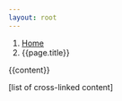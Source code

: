 ```yaml
---
layout: root
---
```

<div class="container-fluid bg-dark py-3 py-md-5 bg-accent-prime pt-5 g-0">
    <div class="container pt-1 pt-sm-3">
        <div class="container bg-dark text-light rounded p-3 bg-content-prime mt-5">
            <div class="row p-3">
                <div class="col-lg-9">
                    <nav aria-label="breadcrumb">
                        <ol class="breadcrumb">
                        <li class="breadcrumb-item"><a href="/index.html">Home</a></li>
                        <li class="breadcrumb-item active" aria-current="page">{{page.title}}</li>
                        </ol>
                    </nav>
                    {{content}}
                </div>
                <div class="col-lg-3 pt-5">
                    <p>[list of cross-linked content]</p>
                </div>
            </div>
            <div class="row my-3">
            </div>
        </div>
    </div>
</div>